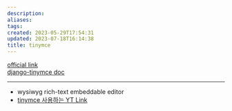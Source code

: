 ```yaml
---
description:
aliases: 
tags: 
created: 2023-05-29T17:54:31
updated: 2023-07-18T16:14:38
title: tinymce
---
```

[official link](https://www.tiny.cloud/tinymce/)  
[django-tinymce doc](https://django-tinymce.readthedocs.io/en/latest/)
___
- wysiwyg rich-text embeddable editor
- [tinymce 사용하는 YT Link](https://youtu.be/sMqDJovFO-Y?t=7351)
